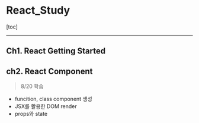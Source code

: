 # React_Study

[toc]

---

## Ch1. React Getting Started



## ch2. React Component

> 8/20 학습

- funcition, class component 생성
- JSX를 활용한 DOM render
- props와 state





 
